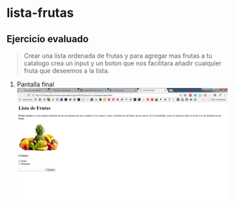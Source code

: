 # lista-frutas
## Ejercicio evaluado
>Crear una lista ordenada de frutas y para agregar mas frutas a tu catalogo crea un input y un boton que nos facilitara añadir cualquier fruta que deseemos a la lista.
1. Pantalla final
![Alt-Text](assets/captura.png)